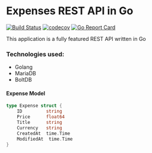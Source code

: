 # Expenses REST API in Go

[![Build Status](https://travis-ci.com/go-web-dev/expenses-api.svg?branch=master)](https://travis-ci.com/go-web-dev/expenses-api)
[![codecov](https://codecov.io/gh/go-web-dev/expenses-api/branch/master/graph/badge.svg)](https://codecov.io/gh/go-web-dev/expenses-api)
[![Go Report Card](https://goreportcard.com/badge/github.com/go-web-dev/expenses-api)](https://goreportcard.com/report/github.com/go-web-dev/expenses-api)

This application is a fully featured REST API written in Go

### Technologies used:

- Golang
- MariaDB
- BoltDB

#### Expense Model

```go
type Expense struct {
	ID         string
	Price      float64
	Title      string
    Currency   string
	CreatedAt  time.Time
	ModifiedAt  time.Time
}
```
